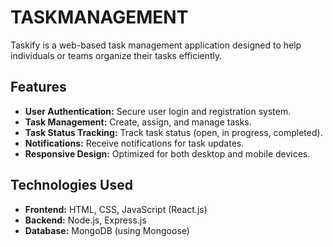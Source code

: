 # TASKMANAGEMENT


Taskify is a web-based task management application designed to help individuals or teams organize their tasks efficiently.

## Features

- **User Authentication:** Secure user login and registration system.
- **Task Management:** Create, assign, and manage tasks.
- **Task Status Tracking:** Track task status (open, in progress, completed).
- **Notifications:** Receive notifications for task updates.
- **Responsive Design:** Optimized for both desktop and mobile devices.

## Technologies Used

- **Frontend:** HTML, CSS, JavaScript (React.js)
- **Backend:** Node.js, Express.js
- **Database:** MongoDB (using Mongoose)

